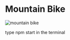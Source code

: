 # Mountain Bike

![mountain bike](https://github.com/user-attachments/assets/8fb6f57c-b4cd-4a17-bb58-efdc89826578)

type npm start in the terminal

